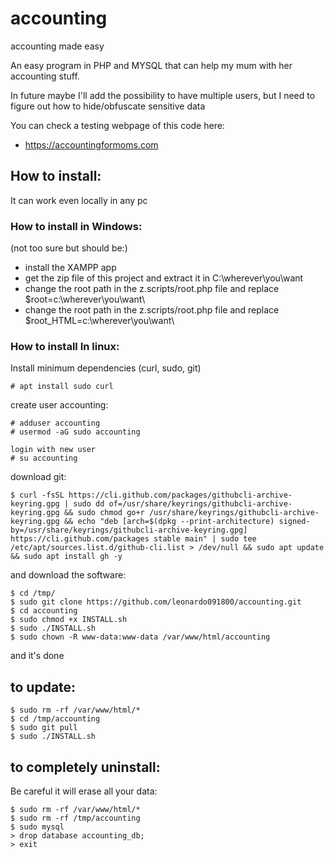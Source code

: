 # accounting
accounting made easy

An easy program in PHP and MYSQL that can help my mum with her accounting stuff.

In future maybe I'll add the possibility to have multiple users, but I need to figure out how to hide/obfuscate sensitive data

You can check a testing webpage of this code here:
* https://accountingformoms.com 


## How to install:
It can work even locally in any pc

### How to install in Windows:
(not too sure but should be:)
- install the XAMPP app 
- get the zip file of this project and extract it in C:\wherever\you\want
- change the root path in the z.scripts/root.php file and replace $root=c:\wherever\you\want\
- change the root path in the z.scripts/root.php file and replace $root_HTML=c:\wherever\you\want\ 

### How to install In linux:
Install minimum dependencies (curl, sudo, git)
```
# apt install sudo curl
```

create user accounting:
```
# adduser accounting
# usermod -aG sudo accounting
```
```
login with new user
# su accounting
```

download git:
```
$ curl -fsSL https://cli.github.com/packages/githubcli-archive-keyring.gpg | sudo dd of=/usr/share/keyrings/githubcli-archive-keyring.gpg && sudo chmod go+r /usr/share/keyrings/githubcli-archive-keyring.gpg && echo "deb [arch=$(dpkg --print-architecture) signed-by=/usr/share/keyrings/githubcli-archive-keyring.gpg] https://cli.github.com/packages stable main" | sudo tee /etc/apt/sources.list.d/github-cli.list > /dev/null && sudo apt update && sudo apt install gh -y
```

and download the software:
```
$ cd /tmp/
$ sudo git clone https://github.com/leonardo091800/accounting.git
$ cd accounting
$ sudo chmod +x INSTALL.sh
$ sudo ./INSTALL.sh
$ sudo chown -R www-data:www-data /var/www/html/accounting
```

and it's done



## to update:
```
$ sudo rm -rf /var/www/html/*
$ cd /tmp/accounting
$ sudo git pull
$ sudo ./INSTALL.sh
```


## to completely uninstall:
Be careful it will erase all your data:
```
$ sudo rm -rf /var/www/html/*
$ sudo rm -rf /tmp/accounting
$ sudo mysql
> drop database accounting_db;
> exit
```
